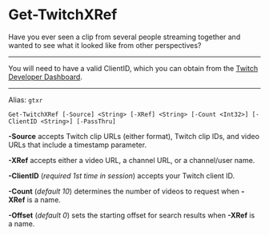 # Get-TwitchXRef

Have you ever seen a clip from several people streaming together and wanted to see what it looked like from other perspectives?

---

You will need to have a valid ClientID, which you can obtain from the [Twitch Developer Dashboard](https://dev.twitch.tv/console/apps/).

---

Alias: `gtxr`

`Get-TwitchXRef [-Source] <String> [-XRef] <String> [-Count <Int32>] [-ClientID <String>] [-PassThru]`

**-Source** accepts Twitch clip URLs (either format), Twitch clip IDs, and video URLs that include a timestamp parameter.

**-XRef** accepts either a video URL, a channel URL, or a channel/user name.

**-ClientID** (*required 1st time in session*) accepts your Twitch client ID.

**-Count** (*default 10*) determines the number of videos to request when **-XRef** is a name.

**-Offset** (*default 0*) sets the starting offset for search results when **-XRef** is a name.
